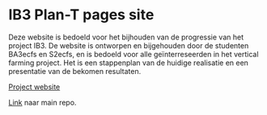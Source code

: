 # IB3 Plan-T pages site

Deze website is bedoeld voor het bijhouden van de progressie van het project IB3.
De website is ontworpen en bijgehouden door de studenten BA3ecfs en S2ecfs, en is bedoeld voor alle geïnterreseerden in het vertical farming project. Het is een stappenplan van de huidige realisatie en een presentatie van de bekomen resultaten.

<!--[Main Repo](https://github.com/Vertical-Farming-IB3/Plan-T)-->

[Project website](https://vertical-farming-ib3.github.io/)

[Link](https://github.com/Vertical-Farming-IB3/Plan-T) naar main repo.
